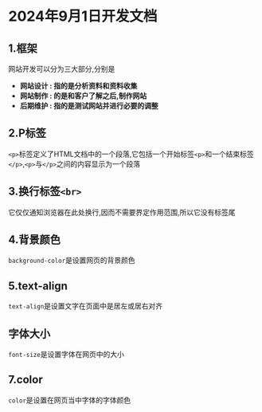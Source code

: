 # 2024年9月1日开发文档
## 1.框架
网站开发可以分为三大部分,分别是
- **网站设计 : 指的是分析资料和资料收集**
- **网站制作 : 的是和客户了解之后,制作网站**
- **后期维护 : 指的是测试网站并进行必要的调整**
## 2.P标签
`<p>`标签定义了HTML文档中的一个段落,它包括一个开始标签`<p>`和一个结束标签`</p>`,`<p>`与`</p>`之间的内容显示为一个段落
## 3.换行标签`<br>`
它仅仅通知浏览器在此处换行,因而不需要界定作用范围,所以它没有标签尾
## 4.背景颜色
`background-color`是设置网页的背景颜色
## 5.text-align
`text-align`是设置文字在页面中是居左或居右对齐
## 字体大小
`font-size`是设置字体在网页中的大小
## 7.color
`color`是设置在网页当中字体的字体颜色
